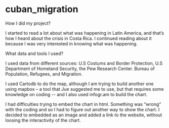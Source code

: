 # cuban_migration

How I did my project?

I started to read a lot about what was happening in Latin America, and that’s how I heard about the crisis in Costa Rica. I continued reading about it because I was very interested in knowing what was happening. 

What data and tools I used?

I used data from different sources: U.S Costums and Border Protection, U.S Department of Homeland Security, the Pew Research Center. Bureau of Population, Refugees, and Migration. 

I used Cartodb to do the map, although I am trying to build another one using mapbox – a tool that Jue suggested me to use, but that requires some knowledge on coding -- and I also used infogr.am to build the chart. 

I had difficulties trying to embed the chart in html. Something was “wrong” with the coding and so I had to figure out another way to show the chart. I decided to embedded as an image and added a link to the website, without loosing the interactivity of the chart. 
